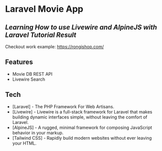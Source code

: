 # Laravel Movie App
## _Learning How to use Livewire and AlpineJS with Laravel Tutorial Result_

Checkout work example: https://rongishop.com/

## Features
- Movie DB REST API
- Livewire Search

## Tech
- [Laravel] - The PHP Framework For Web Artisans.
- [Livewire] - Livewire is a full-stack framework for Laravel that makes building dynamic interfaces simple, without leaving the comfort of Laravel.
- [AlpineJS] - A rugged, minimal framework for composing JavaScript behavior in your markup.
- [Tailwind CSS] - Rapidly build modern websites without ever leaving your HTML.


